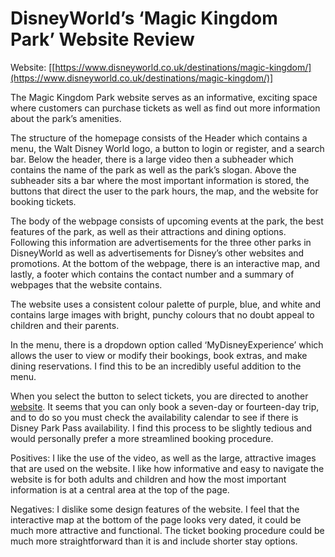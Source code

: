 ﻿# DisneyWorld’s ‘Magic Kingdom Park’ Website Review

Website: [[https://www.disneyworld.co.uk/destinations/magic-kingdom/](https://www.disneyworld.co.uk/destinations/magic-kingdom/)]

The Magic Kingdom Park website serves as an informative, exciting space where customers can purchase tickets as well as find out more information about the park’s amenities.

The structure of the homepage consists of the Header which contains a menu, the Walt Disney World logo, a button to login or register, and a search bar. Below the header, there is a large video then a subheader which contains the name of the park as well as the park’s slogan. Above the subheader sits a bar where the most important information is stored, the buttons that direct the user to the park hours, the map, and the website for booking tickets.

The body of the webpage consists of upcoming events at the park, the best features of the park, as well as their attractions and dining options. Following this information are advertisements for the three other parks in DisneyWorld as well as advertisements for Disney’s other websites and promotions. At the bottom of the webpage, there is an interactive map, and lastly, a footer which contains the contact number and a summary of webpages that the website contains.

The website uses a consistent colour palette of purple, blue, and white and contains large images with bright, punchy colours that no doubt appeal to children and their parents.

In the menu, there is a dropdown option called ‘MyDisneyExperience’ which allows the user to view or modify their bookings, book extras, and make dining reservations. I find this to be an incredibly useful addition to the menu.

When you select the button to select tickets, you are directed to another [website](https://www.disneyholidays.co.uk/walt-disney-world/tickets/). It seems that you can only book a seven-day or fourteen-day trip, and to do so you must check the availability calendar to see if there is Disney Park Pass availability. I find this process to be slightly tedious and would personally prefer a more streamlined booking procedure.

Positives: I like the use of the video, as well as the large, attractive images that are used on the website. I like how informative and easy to navigate the website is for both adults and children and how the most important information is at a central area at the top of the page.

Negatives: I dislike some design features of the website. I feel that the interactive map at the bottom of the page looks very dated, it could be much more attractive and functional. The ticket booking procedure could be much more straightforward than it is and include shorter stay options.
